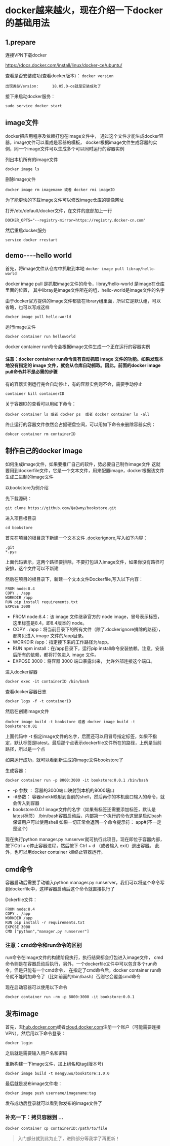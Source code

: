# docker越来越火，现在介绍一下docker的基础用法

## 1.prepare

连接VPN下载docker

<https://docs.docker.com/install/linux/docker-ce/ubuntu/>

查看是否安装成功(查看docker版本)：
`docker version`

`出现类似Version:      18.05.0-ce就是安装成功了`

接下来启动docker服务：

`sudo service docker start`

## image文件

docker把应用程序及依赖打包在image文件中，
通过这个文件才能生成docker容器，image文件可以看成是容器的模板，
docker根据image文件生成容器的实例，同一个image文件可以生成多个可以同时运行的容器实例

列出本机所有的image文件

`docker image ls`

删除image文件

`docker image rm imagename 或者 docker rmi imageID`

为了能更快的下载image文件可以修改image仓库的镜像网址

打开/etc/default/docker文件，在文件的底部加上一行

`DOCKER_OPTS="--registry-mirror=https://registry.docker-cn.com"`

然后重启docker服务

`service docker rrestart`

## demo----hello world

首先，将image文件从仓库中抓取到本地
`docker image pull libray/hello-world`

docker image pull 是抓取image文件的命令，libray/hello-world 是image在仓库里面的位置，
其中libray是image文件所在的组，hello-world是image文件的名字

由于docker官方提供的image文件都放在library组里面，所以它是默认组，可以省略，也可以写成这样

`docker image pull hello-world`

运行image文件

`docker container run helloworld`

docker container run命令会根据image文件生成一个正在运行的容器实例

#### 注意：docker container run命令具有自动抓取 image 文件的功能。如果发现本地没有指定的 image 文件，就会从仓库自动抓取。因此，前面的docker image pull命令并不是必需的步骤

有的容器实例运行完会自动停止，有的容器实例则不会，需要手动停止

`container kill containerID`

关于容器ID的查看可以用如下命令：

`docker container ls 或者 docker ps  或者 docker container ls -all `

终止运行的容器文件依然会占据硬盘空间，可以用如下命令来删除容器实例：

`dokcer container rm containerID`

## 制作自己的docker image

如何生成image文件，如果要推广自己的软件，势必要自己制作image文件
这就要用到dockerfile文件，它是一个文本文件，用来配置image，docker根据该文件生成二进制的image文件

以bookstore为例介绍

先下载源码：

`git clone https://github.com/QaQwmy/bookstore.git`

进入项目根目录

`cd bookstore`

首先在项目的根目录下新建一个文本文件 .dockerignore,写入如下内容：

```
.git
*.pyc
```
上面代码表示，这两个路径要排除，不要打包进入image文件，如果你没有路径可安排，这个文件可以不新建

然后在项目的根目录下，新建一个文本文件Dockerfile,写入以下内容：
```
FROM node:8.4
COPY . /app
WORKDIR /app
RUN pip install requirements.txt
EXPOSE 3000
```
- FROM node:8.4：该 image 文件继承官方的 node image，冒号表示标签，这里标签是8.4，即8.4版本的 node。
- COPY . /app：将当前目录下的所有文件（除了.dockerignore排除的路径），都拷贝进入 image 文件的/app目录。
- WORKDIR /app：指定接下来的工作路径为/app。
- RUN npm install：在/app目录下，运行pip install命令安装依赖。注意，安装后所有的依赖，都将打包进入 image 文件。
- EXPOSE 3000：将容器 3000 端口暴露出来， 允许外部连接这个端口。

进入docker容器

`docker exec -it containerID /bin/bash`

查看docker容器日志

`docker logs -f -t containerID`

然后在创建image文件

`docker image build -t bookstore 或者 docker image build -t bookstore:0.01`

上面代码中 -t 指定image文件的名字，后面还可以用冒号指定标签，如果不指定，默认标签是latest。最后那个点表示dockerfile文件所在的路径，上例是当前路径，所以是一个点

如果运行成功，就可以看到新生成的image文件bookstore了

生成容器：

`docker container run -p 8000:3000 -it bookstore:0.0.1 /bin/bash`

- -p 参数 ： 容器的3000端口映射到本机的8000端口
- -it参数： 容器shekk映射到当前的shell，然后再你的本机窗口输入的命令，就会传入到容器
- bookstore:0.0.1 image文件的名字（如果有标签还需要添加标签，默认是latest标签） /bin/bash容器启动后，内部第一个执行的命令这里是启动bash保证用户可以使用shell
如果一切正常会返回一个命令提示符： app#(不一定是这个)

现在执行python manager.py runserver就可执行此项目，现在即位于容器内部，按下Ctrl + c停止容器进程，然后按下 Ctrl + d （或者输入 exit）退出容器。
此外，也可以用docker container kill终止容器运行。

## cmd命令

容器启动后需要手动输入python manager.py runserver，我们可以将这个命令写到dockerfile中，这样容器启动后这个命令就直接执行了

Dckerfile文件：

```
FROM node:8.4
COPY . /app
WORKDIR /app
RUN pip install -r requirements.txt
EXPOSE 3000
CMD ["python","manager.py runserver"]
```
### 注意：cmd命令和run命令的区别
run命令在image文件的构建阶段执行，执行结果都会打包进入image文件，
cmd命令则是在容器启动后执行，另外，一个dockerfile文件中可以包含多个run命令，但是只能有一个cmd命令，
在指定了cmd命令后，docker container run命令就不能附加命令了（比如前面的/bin/bash）否则它会覆盖cmd命令

现在启动容器可以使用以下命令

`docker container run -rm -p 8000:3000 -it bookstore:0.0.1`


## 发布image

首先，去[hub.docker.com](hub.docker.com)或者[cloud.docker.com](cloud.docker.com)注册一个账户（可能需要连接VPN），然后用以下命令登录：

`docker login`

之后就是需要输入用户名和密码

重新构建一下image文件，加上组名和tag(版本号)

`docker image build -t mengyuwu/bookstore:1.0.0`

最后就是发布image文件啦：

  `docker image push username/imagename:tag`

发布成功后登录[]()就可以看到你发布的image文件了

  
### 补充一下：拷贝容器到 ...

`docker container cp containerID:/path/to/file`

> 入门部分就到此为止了，进阶部分等我学了再更新！
